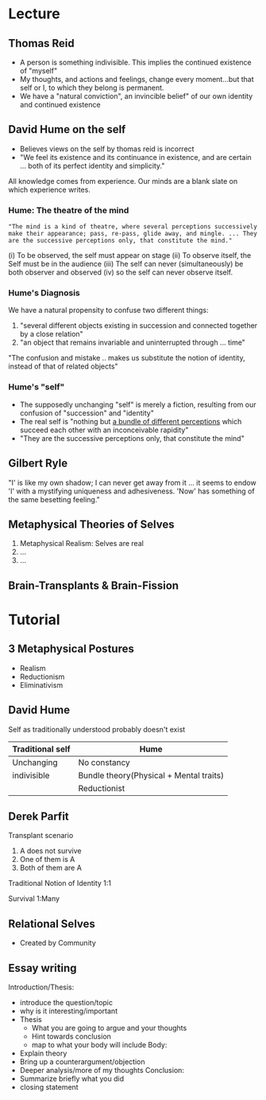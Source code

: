 # Lecture
## Thomas Reid
- A person is something indivisible. This implies the continued existence of "myself"
- My thoughts, and actions and feelings, change every moment...but that self or I, to which they belong is permanent.
- We have a "natural conviction", an invincible belief" of our own identity and continued existence

## David Hume on the self
- Believes views on the self by thomas reid is incorrect
- "We feel its existence and its continuance in existence, and are certain ... both of its perfect identity and simplicity."

All knowledge comes from experience.
Our minds are a blank slate on which experience writes.

### Hume: The theatre of the mind
	"The mind is a kind of theatre, where several perceptions successively make their appearance; pass, re-pass, glide away, and mingle. ... They are the successive perceptions only, that constitute the mind."
(i) To be observed, the self must appear on stage
(ii) To observe itself, the Self must be in the audience
(iii) The self can never (simultaneously) be both observer and observed
(iv) so the self can never observe itself.

### Hume's Diagnosis
We have a natural propensity to confuse two different things:
1. "several different objects existing in succession and connected together by a close relation"
2. "an object that remains invariable and uninterrupted through ... time"

"The confusion and mistake .. makes us substitute the notion of identity, instead of that of related objects"

### Hume's "self"
- The supposedly unchanging "self" is merely a fiction, resulting from our confusion of "succession" and "identity"
- The real self is "nothing but <u>a bundle of different perceptions</u> which succeed each other with an inconceivable rapidity"
- "They are the successive perceptions only, that constitute the mind"

## Gilbert Ryle
"I' is like my own shadow; I can never get away from it ... it seems to endow 'I' with a mystifying uniqueness and adhesiveness. 'Now' has something of the same besetting feeling."

## Metaphysical Theories of Selves
1. Metaphysical Realism: Selves are real
2. ...
3. ...

## Brain-Transplants & Brain-Fission


# Tutorial
##  3 Metaphysical Postures
- Realism
- Reductionism
- Eliminativism
## David Hume
Self as traditionally understood probably doesn't exist

| Traditional self | Hume                                    |
| ---------------- | --------------------------------------- |
| Unchanging       | No constancy                            |
| indivisible      | Bundle theory(Physical + Mental traits) |
|                  | Reductionist                            |

## Derek Parfit
Transplant scenario
1. A does not survive
2. One of them is A
3. Both of them are A

Traditional Notion of Identity
1:1

Survival
1:Many

## Relational Selves
- Created by Community

## Essay writing
Introduction/Thesis:
- introduce the question/topic
- why is it interesting/important
- Thesis
	- What you are going to argue and your thoughts
	- Hint towards conclusion
	- map to what your body will include
Body:
- Explain theory
- Bring up a counterargument/objection
- Deeper analysis/more of my thoughts
Conclusion:
- Summarize briefly what you did
- closing statement
